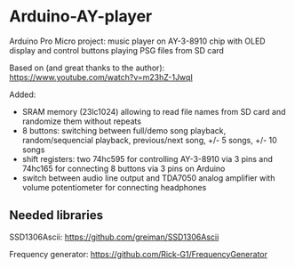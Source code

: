 # Arduino-AY-player

Arduino Pro Micro project: music player on AY-3-8910 chip with OLED display and control buttons playing PSG files from SD card

Based on (and great thanks to the author):
https://www.youtube.com/watch?v=m23hZ-1JwqI

Added:
- SRAM memory (23lc1024) allowing to read file names from SD card and randomize them without repeats
- 8 buttons: switching between full/demo song playback, random/sequencial playback, previous/next song, +/- 5 songs, +/- 10 songs
- shift registers: two 74hc595 for controlling AY-3-8910 via 3 pins and 74hc165 for connecting 8 buttons via 3 pins on Arduino
- switch between audio line output and TDA7050 analog amplifier with volume potentiometer for connecting headphones

## Needed libraries

SSD1306Ascii:
https://github.com/greiman/SSD1306Ascii

Frequency generator:
https://github.com/Rick-G1/FrequencyGenerator

